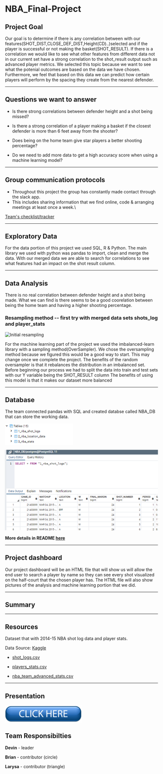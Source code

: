 # NBA_Final-Project

## Project Goal

Our goal is to determine if there is any correlation between with our features(SHOT_DIST,CLOSE_DEF_DIST,Height(CD)..)selected and if the player is successful or not making the basket(SHOT_RESULT). If there is a correlation we would like to see what other features from different data not in our current set have a strong correlation to the shot_result output such as advanced player metrics. We selected this topic because we want to see what the potenial outcomes are based on the data we have chosen. Furthermore, we feel that based on this data we can predict how certain players will perform by the spacing they create from the nearest defender.

-----------------------------

## Questions we want to answer
- Is there strong correlations between defender height and a shot being missed?

- Is there a strong correlation of a player making a basket if the closest defender is more than 6 feet away from the shooter?

- Does being on the home team give star players a better shooting percentage?

- Do we need to add more data to get a high accuracy score when using a machine learning model?

---------------------------

## Group communication protocols

- Throughout this project the group has constantly made contact through the slack app. 
- This includes sharing information that we find online, code & arranging meetings at least once a week.\

[Team's checklist/tracker](https://docs.google.com/spreadsheets/d/16IAsTHPIFMQN9qWJECUgzDWPtO0-ripUfGFg-LowBZY/edit#gid=1386834576&fvid=406798157) 

--------------------------

## Exploratory Data 

For the data portion of this project we used SQL, R & Python. The main library we used with python was pandas to import, clean and merge the data. With our merged data we are able to search for correlations to see what features had an impact on the shot result column. 

--------------------------------

## Data Analysis

There is no real correlation between defender height and a shot being made. What we can find is there seems to be a good coorelation between being the home team and having a higher shooting percentage.


### Resampling method -- first try with merged data sets shots_log and player_stats
<img width="1320" alt="Initial resampling" src="https://user-images.githubusercontent.com/67278193/102673006-77f2d180-4160-11eb-87ce-c05a6edf0bbf.png">

For the machine learning part of the project we used the imbalanced-learn library with a sampling method(OverSampler). We chose the oversampling method because we figured this would be a good way to start. This may change once we complete the project. The benefits of the random oversampler is that it rebalances the distribution in an imbalanced set. Before beginning our process we had to split the data into train and test sets with our Y variable being the SHOT_RESULT column
The benefits of using this model is that it makes our dataset more balanced

----------------------------

## Database

The team connected pandas with SQL and created databse called NBA_DB that can store the working data. 

![](https://github.com/Deving789/NBA_Final-Project/blob/main/Images/NBA_DB_tables_listed_pandas_to_sql.PNG)

![](https://github.com/Deving789/NBA_Final-Project/blob/main/Images/pandas_sql_table1_shot_logs_check_success.PNG)


**More details in README [here](https://github.com/Deving789/NBA_Final-Project/tree/triangle_database_mockup)**



----------------------------

## Project dashboard

Our project dashboard will be an HTML file that will show us will allow the end user to search a player by name so they can see every shot visualized on the half-court that the chosen player has. The HTML file will also show pictures of the analysis and machine learning portion that we did.

-----------------------------

## Summary 

----------------------------

## Resources

Dataset that with 2014-15 NBA shot log data and player stats. 

Data Source: [Kaggle](https://www.kaggle.com/drgilermo/nba-players-stats-20142015)

- [shot_logs.csv](https://github.com/Deving789/NBA_Final-Project/blob/main/shot_logs.csv)

- [players_stats.csv](https://github.com/Deving789/NBA_Final-Project/blob/main/players_stats.csv)

- [nba_team_advanced_stats.csv](https://github.com/Deving789/NBA_Final-Project/blob/main/nba_team_advanced_stats.csv)

----------

## Presentation 

[![](https://github.com/Deving789/NBA_Final-Project/blob/triangle_database_mockup/Images/click_here_blue.PNG)](https://docs.google.com/presentation/d/1yyX7UKPuBxpFafK9zPFxsAPh2NvwZ-T5X8ihhU3aKJA/edit?usp=sharing)



## Team Responsibilties

**Devin** - leader

**Brian** - contributor (circle)

**Larysa** - contributor (triangle)


